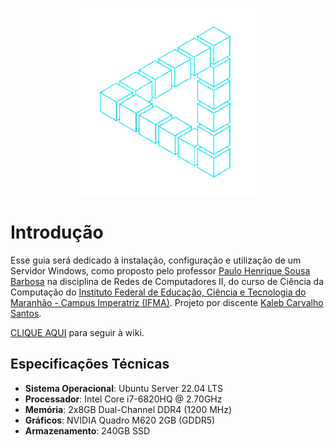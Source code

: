 <p align="center">
  <img width="300" height="300" src="https://github.com/kalebC/Servidor-Linux/blob/main/images/triangle.gif">
</p>

# Introdução
Esse guia será dedicado à instalação, configuração e utilização de um Servidor Windows, como proposto pelo professor [Paulo Henrique Sousa Barbosa](https://github.com/agenteph) na disciplina de Redes de Computadores II, do curso de Ciência da Computação do [Instituto Federal de Educação, Ciência e Tecnologia do Maranhão - Campus Imperatriz (IFMA)](https://imperatriz.ifma.edu.br/). Projeto por discente [Kaleb Carvalho Santos]().

[CLIQUE AQUI](https://github.com/kalebC/Servidor-Windows/wiki) para seguir à wiki.

## Especificações Técnicas
* **Sistema Operacional**: Ubuntu Server 22.04 LTS
* **Processador**: Intel Core i7-6820HQ @ 2.70GHz
* **Memória**: 2x8GB Dual-Channel DDR4 (1200 MHz)
* **Gráficos**: NVIDIA Quadro M620 2GB (GDDR5)
* **Armazenamento**: 240GB SSD
